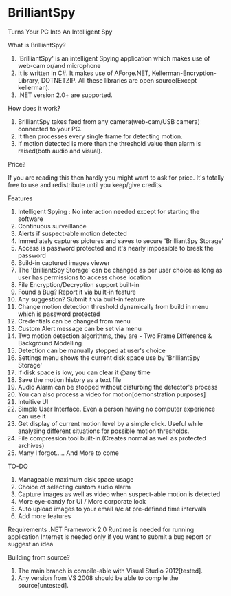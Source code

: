 BrilliantSpy
===========
Turns Your PC Into An Intelligent Spy



What is BrilliantSpy?

1. 'BrilliantSpy' is an intelligent Spying application which makes use of web-cam or/and microphone
2. It is written in C#. It makes use of AForge.NET, Kellerman-Encryption-Library, DOTNETZIP. All these libraries are open source(Except kellerman).
3. .NET version 2.0+ are supported.


How does it work?

1. BrilliantSpy takes feed from any camera(web-cam/USB camera) connected to your PC.
2. It then processes every single frame for detecting motion.
3. If motion detected is more than the threshold value then alarm is raised(both audio and visual).

Price?

If you are reading this then hardly you might want to ask for price. It's totally free to use and redistribute until you keep/give credits

Features

1.  Intelligent Spying : No interaction needed except for starting the software
2.  Continuous surveillance
3.  Alerts if suspect-able motion detected
4.  Immediately captures pictures and saves to secure 'BrilliantSpy Storage'
5.  Access is password protected and it's nearly impossible to break the password
6.  Build-in captured images viewer
7.  The 'BrilliantSpy Storage' can be changed as per user choice as long as user has permissions to access chose location
8.  File Encryption/Decryption support built-in
9.  Found a Bug? Report it via built-in feature
10. Any suggestion? Submit it via built-in feature
11. Change motion detection threshold dynamically from build in menu which is password protected
12. Credentials can be changed from menu
13. Custom Alert message can be set via menu
14. Two motion detection algorithms, they are - Two Frame Difference & Background Modelling
15. Detection can be manually stopped at user's choice
16. Settings menu shows the current disk space use by 'BrilliantSpy Storage'
17. If disk space is low, you can clear it @any time
18. Save the motion history as a text file
19. Audio Alarm can be stopped without disturbing the detector's process
20. You can also process a video for motion[demonstration purposes]
21. Intuitive UI
22. Simple User Interface. Even a person having no computer experience can use it
23. Get display of current motion level by a simple click. Useful while analysing different situations for possible motion thresholds.
24. File compression tool built-in.(Creates normal as well as protected archives)
25. Many I forgot..... And More to come

TO-DO
1. Manageable maximum disk space usage
2. Choice of selecting custom audio alarm
3. Capture images as well as video when suspect-able motion is detected
4. More eye-candy for UI / More corporate look
5. Auto upload images to your email a/c at pre-defined time intervals
5. Add more features

Requirements
.NET Framework 2.0 Runtime is needed for running application
Internet is needed only if you want to submit a bug report or suggest an idea

Building from source?

1. The main branch is compile-able with Visual Studio 2012[tested].
2. Any version from VS 2008 should be able to compile the source[untested].